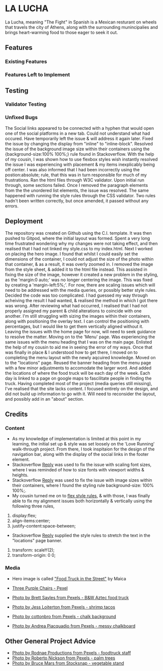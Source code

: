 # LA LUCHA
La Lucha, meaning "The Fight" in Spanish is a Mexican resturant on wheels that travels the city of Athens, along with the surrounding munincipalies and brings heart-warming food to those eager to seek it out. 

## Features

### Existing Features

### Features Left to Implement

## Testing

### Validator Testing

### Unfixed Bugs
The Social links appeared to be connected with a hyphen that would open one of the social platforms in a new tab. Could not understand what had occured. Have temporarily left the issue & will address it again later.
Fixed the issue by changing the display from "inline" to "inline-block".
Resolved the issue of the background image size within their containers using the {background-size:100% 100%;} rule found in Stackoverflow.
With the help of my cousin, I was shown how to use flexbox styles wish instantly resolved the issue I was experiencing with placement & my items inexplicably being off center. I was also informed that I had been incorrectly using the postion:absolute; rule, that this was in turn responsible for much of my frustrations.
Ran the html files through W3C validator. Upon initial run through, some sections failed. Once I removed the paragraph elements from the the unordered list elements, the issue was resolved.
The same happened with running the style rules through the CSS validator. Two rules hadn't been written correctly, but once amended, it passed without any errors.

## Deployment
The repository was created on Github using the C.I. template. It was then pushed to Gitpod, where the initial layout was formed.
Spent a very long time frustrated wondering why my changes were not taking effect, and then realised that I had not linked my style.css to my index.html.
Next I worked on placing the hero image. I found that whilst I could easily set the dimensions of the container, I could not adjust the size of the photo within that container, & as a result, it was overly zoomed in. I removed the image from the style sheet, & added it to the html file instead. This assisted in fixing the size of the image, however it created a new problem in the styling, as the 'margin:0 auto;' was no longer centering the image. This was fixed by creating a 'margin-left:5%;'.
For now, there are scaling issues which will need to be addressed with the media queries, or possibly better style rules.
Decided the code was too complicated. I had guessed my way through acheiving the result I had wanted, & realised the method in which I got there was wrong. After reviewing what had occurred, I realised that I had not properly assigned my parent & child alterations to coincide with one another.
I'm still struggling with sizing the images within their containers, along with positioning the overlay text. I can control the positioning with percentages, but I would like to get them vertically aligned without it.
Leaving the issues with the home page for now, will need to seek guidance to resolve the matter.
Moving on to the 'Menu' page.
Was experiencing the same issues with the menu heading that I was on the main page. Enlisted the help of my cousin to aid me in seeing the error of my ways. Once that was finally in place & I understood how to get there, I moved on to completing the menu layout with the newly aqcuired knowledge. 
Moved on to the "locations" page. Reused the banner heading from the menu page with a few minor adjustments to accomodate the larger word. And added the locations of where the food truck will be each day of the week. Each day is linked to a page on google maps to fascilitate people in finding the truck.
Having completed most of the project (media queries still missing), I've realised that the site lacks content. I focused entirely on the design, and did not build up information to go with it. Will need to reconsider the layout, and possibly add in an "about" section. 

## Credits

### Content
- As my knowledge of implementation is limited at this point in my learning, the initial set up & style was set loosely on the 'Love Running' walk-through project. From there, I took inspitaion for the design of the navigation bar, along with the display of the social links in the footer element.
- Stackoverflow [Reply](https://stackoverflow.com/questions/16056591/font-scaling-based-on-width-of-container) was used to fix the issue with scaling font sizes, where I was reminded of how to size fonts with viewport widths & heights.
- Stackoverflow [Reply](https://stackoverflow.com/questions/1150163/stretch-and-scale-a-css-image-in-the-background-with-css-only) was used to fix the issue with image sizes within their containers, where I found the styling rule background-size: 100% 100%;.
- My cousin turned me on to [flex style rules](https://css-tricks.com/snippets/css/a-guide-to-flexbox/), & with those, I was finally able to fix my alignment issues both horizontally & vertically using the following three rules, 
1. display:flex; 
2. align-items:center; 
3. justify-content:space-between;
- Stackoverflow [Reply](https://stackoverflow.com/questions/1150163/stretch-and-scale-a-css-image-in-the-background-with-css-only) supplied the style rules to stretch the text in the "locations" page banner.
1. transform: scaleY(2);
2. transform-origin: 0 0;

### Media
- Hero image is called ["Food Truck in the Street"](https://www.thebalancesmb.com/thmb/IRZI2gmNsYFTTPCH774ohMD4uJE=/2088x1436/filters:fill(auto,1)/food-truck-in-the-street-496731672-863bfb69328341c1804fec18e39be715.jpg) by Maica

- [Three Purple Chairs - Pexel](https://www.pexels.com/photo/three-purple-plastic-chairs-3013212/)
- [Photo by Brett Sayles from Pexels - B&W Aztec food truck](https://www.pexels.com/photo/grayscale-photograph-of-two-people-standing-in-front-of-food-truck-1264937/)
- [Photo by Jess Loiterton from Pexels - shrimp tacos](https://www.pexels.com/photo/white-and-blue-bus-near-green-palm-tree-under-blue-sky-4609255/)
- [Photo by cottonbro from Pexels - chalk background](https://www.pexels.com/photo/black-wall-in-close-up-image-3826435/)
- [Photo by Andrea Piacquadio from Pexels - messy chalkboard](https://www.pexels.com/photo/woman-in-red-long-sleeve-writing-on-chalk-board-3769714/)
## Other General Project Advice
- [Photo by Rodnae Productions from Pexels - foodtruck staff](https://www.pexels.com/photo/man-and-woman-standing-in-front-of-the-food-truck-5779665/)
- [Photo by Roberto Nickson from Pexels - palm trees](https://www.pexels.com/photo/green-and-brown-coconut-trees-under-clear-blue-sky-2486168/)
- [Photo by Bruce Mars from Stocksnap - vegetable stand](https://stocksnap.io/photo/vegetable-stall-KZ19NV9MVY)